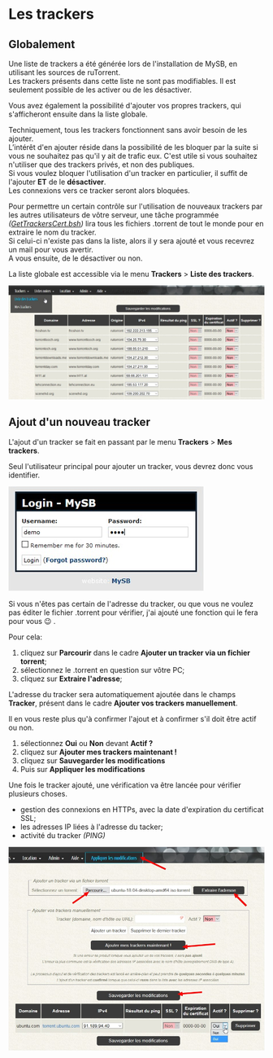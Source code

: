 # Les trackers

## Globalement

Une liste de trackers a été générée lors  de l'installation de MySB, en utilisant les sources de ruTorrent.  
Les trackers présents dans cette liste ne sont pas modifiables. Il est seulement possible de les activer ou de les désactiver.

Vous avez également la possibilité d'ajouter vos propres trackers, qui s'afficheront ensuite dans la liste globale.

Techniquement, tous les trackers fonctionnent sans avoir besoin de les ajouter.  
L’intérêt d'en ajouter réside dans la possibilité de les bloquer par la suite si vous ne souhaitez pas qu'il y ait de trafic eux. C'est utile si vous souhaitez n'utiliser que des trackers privés, et non des publiques.  
Si vous voulez bloquer l'utilisation d'un tracker en particulier, il suffit de l'ajouter **ET** de le **désactiver**.  
Les connexions vers ce tracker seront alors bloquées.

Pour permettre un certain contrôle sur l'utilisation de nouveaux trackers par les autres utilisateurs de vôtre serveur, une tâche programmée _\(_[_GetTrackersCert.bsh_](https://mysb.gitbook.io/doc/v/v5.3_fr/le-portail/binaires-and-scripts)_\)_ lira tous les fichiers .torrent de tout le monde pour en extraire le nom du tracker.  
Si celui-ci n'existe pas dans la liste, alors il y sera ajouté et vous recevrez un mail pour vous avertir.  
A vous ensuite, de le désactiver ou non.

La liste globale est accessible via le menu **Trackers** &gt; **Liste des trackers**.

![](../.gitbook/assets/trackers_list.jpg)

## Ajout d'un nouveau tracker

L'ajout d'un tracker se fait en passant par le menu **Trackers** &gt; **Mes trackers**.

Seul l'utilisateur principal pour ajouter un tracker, vous devrez donc vous identifier.

![](../.gitbook/assets/admin_login.jpg)

Si vous n'êtes pas certain de l'adresse du tracker, ou que vous ne voulez pas éditer le fichier .torrent pour vérifier, j'ai ajouté une fonction qui le fera pour vous 😉 .

Pour cela:

1. cliquez sur **Parcourir** dans le cadre **Ajouter un tracker via un fichier torrent**;
2. sélectionnez le .torrent en question sur vôtre PC;
3. cliquez sur **Extraire l'adresse**;

L'adresse du tracker sera automatiquement ajoutée dans le champs **Tracker**, présent dans le cadre **Ajouter vos trackers manuellement**.

Il en vous reste plus qu'à confirmer l'ajout et à confirmer s'il doit être actif ou non.

1. sélectionnez **Oui** ou **Non** devant **Actif ?**
2. cliquez sur **Ajouter mes trackers maintenant !**
3. cliquez sur **Sauvegarder les modifications**
4. Puis sur **Appliquer les modifications**

Une fois le tracker ajouté, une vérification va être lancée pour vérifier plusieurs choses.

* gestion des connexions en HTTPs, avec la date d'expiration du certificat SSL;
* les adresses IP liées à l'adresse du tacker;
* activité du tracker _\(PING\)_ 

![](../.gitbook/assets/trackers_extract.jpg)


